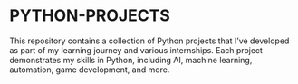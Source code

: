 # PYTHON-PROJECTS
This repository contains a collection of Python projects that I’ve developed as part of my learning journey and various internships. Each project demonstrates my skills in Python, including AI, machine learning, automation, game development, and more.
